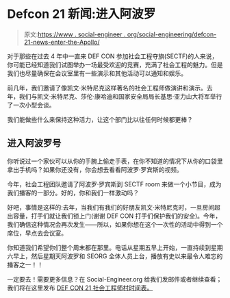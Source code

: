 # Defcon 21 新闻:进入阿波罗

> 原文:[https://www . social-engineer . org/social-engineering/defcon-21-news-enter-the-Apollo/](https://www.social-engineer.org/social-engineering/defcon-21-news-enter-the-apollo/)

对于那些在过去 4 年中一直来 DEF CON 参加社会工程夺旗(SECTF)的人来说，你可能已经知道我们试图举办一场最受欢迎的竞赛，充满了社会工程的魅力。但是我们也尽量确保在会议室里有一些演示和其他活动可以通知和娱乐。

前几年，我们邀请了像凯文·米特尼克这样著名的社会工程师做演讲和演示。去年，我们与凯文·米特尼克、莎伦·康哈迪和国家安全局局长基思·亚力山大将军举行了一次小型会谈。

我们能做些什么来保持这种活力，让这个部门比以往任何时候都更棒？

## 进入阿波罗号

你听说过一个家伙可以从你的手腕上偷走手表，在你不知道的情况下从你的口袋里拿出手机吗？如果你还没有，你会想去看看阿波罗·罗宾斯的视频。

今年，社会工程团队邀请了阿波罗·罗宾斯到 SECTF room 来做一个小节目，成为我们播客的一部分。好的，你和我们一样激动吗？

好吧，事情是这样的:去年，当我们有我们的好朋友凯文·米特尼克时，一旦房间超出容量，打手们就让我们锁上门(谢谢 DEF CON 打手们保护我们的安全)。今年，我们确信这种情况会再次发生——所以，如果你想在这个一次性的活动中得到一个席位，早点去会议室。

你知道我们希望你们整个周末都在那里。电话从星期五早上开始，一直持续到星期六早上，然后星期天阿波罗和 SEORG 全体人员上台，播放有史以来最令人难忘的播客之一！！

一定要去！需要更多信息？在 Social-Engineer.org 给我们发邮件或者继续查看；我们将在这里发布 [DEF CON 21 社会工程师村时间表。](https://www.social-engineer.org/social_engineer_village/ "Social-Engineer Village Schedule")